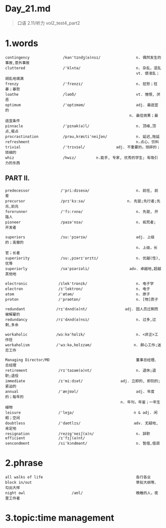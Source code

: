 # Day_21.md
> 口语 2.11/听力 vol2_test4_part2
# 1.words 
    contingency               /kən'tɪndʒ(ə)nsɪ/                n. 偶然发生的事故,意外事故
    cluttered                 /'klʌtə/                         n. 杂乱，混乱
                                                               vt. 使凌乱；胡乱地填满
    frenzy                    /'frenzɪ/                        n. 狂怒；狂暴；暴怒
    loathe                    /ləʊð/                           vt. 憎恨, 厌恶
    optimum                   /'ɒptɪməm/                       adj. 最适宜的
                                                            n. 最佳效果；最适宜条件
    pinnacle                  /'pɪnək(ə)l/                     n. 顶峰,顶点,极点
    procrastination           /prəu,kræsti'neiʃən/             n. 延迟,拖延
    refreshment                                                n.点心、饮料
    trivial                   /'trɪvɪəl/              adj. 不重要的，琐碎的；琐细的
    whiz                      /hwɪz/         n.能手, 专家, 优秀的学生; 有吸引力的东西

## PART II.
    predecessor              /'priːdɪsesə/                     n. 前任, 前辈
    precursor                /prɪ'kɜːsə/                   n. 先驱;先行者;先兆,前兆
    forerunner               /'fɔːrʌnə/                        n. 先驱, 开路人
    pioneer                  /paɪə'nɪə/                        n. 拓荒者; 开发者

    superiors                /suː'pɪərɪə/                      adj. 上级的；高傲的
                                                               n. 上级，长官；长者
    superiority              /suː,pɪərɪ'ɒrɪtɪ/                 n. 优越(性), 优等
    superiorly               /sə'pɪərɪəli/                  adv. 卓越地,超越其他地

    electronic              /ɪlek'trɒnɪk/                      n. 电子学
    electron                /ɪ'lektrɒn/                        n. 电子
    atom                    /'ætəm/                            n. 原子
    proton                  /'prəʊtɒn/                         n. [物]质子

    redundant              /rɪ'dʌnd(ə)nt/                 adj. 因人员过剩而被解雇的
    redundancy             /rɪ'dʌnd(ə)nsɪ/                     n. 过多,过剩,多余

    workaholic             /wɜːkə'hɒlɪk/                       n. <非正>工作狂
    workaholism            /'wɜːkə,hɒlɪzəm/                   n. 醉心工作;迷恋工作

    Managing Director/MD                                       董事总经理、总经理
    retirement              /rɪ'taɪəm(ə)nt/                    n. 退休;退职;退役
    immediate               /ɪ'miːdɪət/                 adj. 立即的, 即刻的; 紧迫的
    annual                  /'ænjʊəl/                          adj. 年度的；每年的
                                                        n. 年刊，年鉴；一年生植物
    leisure                 /'leʒə/                           n & adj. 闲暇；空闲
    doubtless               /'daʊtlɪs/                        adv. 无疑地, 肯定地
    resignation             /rezɪg'neɪʃ(ə)n/                   n. 辞职
    efficient               /ɪ'fɪʃ(ə)nt/
    sencondment             /si'kɔndmənt/                      n. 暂借,借调

# 2.phrase
    all walks of life                                          各行各业
    block in/out                                               草拟大纲等、勾出大样
    night owl                     /aʊl/                        晚睡的人，夜里工作者

# 3.topic:time management







